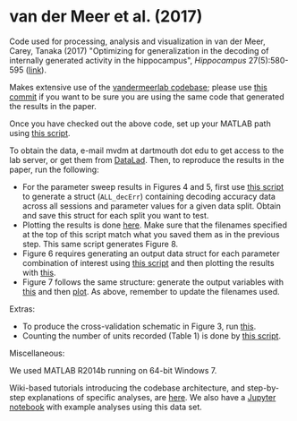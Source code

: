 # van der Meer et al. (2017)

Code used for processing, analysis and visualization in van der Meer,
Carey, Tanaka (2017) "Optimizing for generalization in the decoding of
internally generated activity in the hippocampus", _Hippocampus_
27(5):580-595
([link](http://onlinelibrary.wiley.com/doi/10.1002/hipo.22714/full)).

Makes extensive use of the
[vandermeerlab codebase](https://github.com/vandermeerlab/vandermeerlab);
please use
[this commit](https://github.com/vandermeerlab/vandermeerlab/commit/44a3547f059bfeb828cb3f5aaedb74e5e644f92d)
if you want to be sure you are using the same code that generated the
results in the paper.

Once you have checked out the above code, set up your MATLAB path
using [this script](https://github.com/mvdm/papers/blob/master/vanderMeer_etal_submitted/misc/MASTER_path.m).

To obtain the data, e-mail mvdm at dartmouth dot edu to get access to
the lab server, or get them from
[DataLad](http://datasets.datalad.org/?dir=/workshops/mind-2017/MotivationalT). Then,
to reproduce the results in the paper, run the following:

- For the parameter sweep results in Figures 4 and 5, first use [this
  script](https://github.com/mvdm/papers/blob/master/vanderMeer_etal_submitted/ParameterSweep/GENERATE_decErr_paramSweep.m) to generate a struct (`ALL_decErr`) containing decoding
  accuracy data across all sessions and parameter values for a given
  data split. Obtain and save this struct for each split you want to test.
- Plotting the results is done [here](https://github.com/mvdm/papers/blob/master/vanderMeer_etal_submitted/ParameterSweep/PLOT_decErr_paramSweep.m). Make sure that the filenames
  specified at the top of this script match what you saved them as in
  the previous step. This same script generates Figure 8.
- Figure 6 requires generating an output data struct for each
  parameter combination of interest using [this script](https://github.com/mvdm/papers/blob/master/vanderMeer_etal_submitted/NumberOfTrials/GENERATE_loocv_byLap.m) and then
  plotting the results with [this](https://github.com/mvdm/papers/blob/master/vanderMeer_etal_submitted/NumberOfTrials/PLOT_loocv_byLap_multi.m).
- Figure 7 follows the same structure: generate the output variables
  with [this](https://github.com/mvdm/papers/blob/master/vanderMeer_etal_submitted/TrialDistance/GENERATE_singleLapDist.m) and then [plot](https://github.com/mvdm/papers/blob/master/vanderMeer_etal_submitted/TrialDistance/PLOT_singleLapDist.m). As above, remember to update the
  filenames used.

Extras:

- To produce the cross-validation schematic in Figure 3, run [this](https://github.com/mvdm/papers/blob/master/vanderMeer_etal_submitted/misc/decSchematic.m).
- Counting the number of units recorded (Table 1) is done by
  [this script](https://github.com/vandermeerlab/vandermeerlab/blob/44a3547f059bfeb828cb3f5aaedb74e5e644f92d/code-matlab/tasks/Alyssa_Tmaze/paper/PAPER_Collect_nUnitsRecorded.m).

Miscellaneous:

We used MATLAB R2014b running on 64-bit Windows 7.

Wiki-based tutorials introducing the codebase architecture, and
step-by-step explanations of specific analyses, are
[here](http://ctnsrv.uwaterloo.ca/vandermeerlab/doku.php?id=analysis:course-w16). We
also have a
[Jupyter notebook](http://nbviewer.jupyter.org/github/summer-mind/mind_2017/blob/master/Tutorials/SpikeDecoding/spike_decoding_matlab.ipynb)
with example analyses using this data set.
